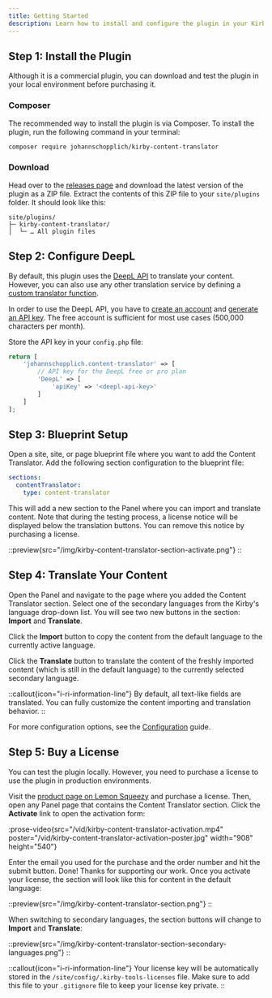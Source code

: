 ```yaml
---
title: Getting Started
description: Learn how to install and configure the plugin in your Kirby project.
---
```


## Step 1: Install the Plugin

Although it is a commercial plugin, you can download and test the plugin in your local environment before purchasing it.

### Composer

The recommended way to install the plugin is via Composer. To install the plugin, run the following command in your terminal:

```bash
composer require johannschopplich/kirby-content-translator
```

### Download

Head over to the [releases page](https://github.com/kirby-tools/kirby-content-translator/releases) and download the latest version of the plugin as a ZIP file. Extract the contents of this ZIP file to your `site/plugins` folder. It should look like this:

```
site/plugins/
├─ kirby-content-translator/
│  └─ … All plugin files
```

## Step 2: Configure DeepL

By default, this plugin uses the [DeepL API](https://www.deepl.com) to translate your content. However, you can also use any other translation service by defining a [custom translator function](/docs/content-translator/configuration#custom-translator-function).

In order to use the DeepL API, you have to [create an account](https://www.deepl.com/de/pro-api) and [generate an API key](https://www.deepl.com/de/account/summary). The free account is sufficient for most use cases (500,000 characters per month).

Store the API key in your `config.php` file:

```php [config.php]
return [
    'johannschopplich.content-translator' => [
        // API key for the DeepL free or pro plan
        'DeepL' => [
            'apiKey' => '<deepl-api-key>'
        ]
    ]
];
```

## Step 3: Blueprint Setup

Open a site, site, or page blueprint file where you want to add the Content Translator. Add the following section configuration to the blueprint file:

```yaml [pages/default.yml]
sections:
  contentTranslator:
    type: content-translator
```

This will add a new section to the Panel where you can import and translate content. Note that during the testing process, a license notice will be displayed below the translation buttons. You can remove this notice by purchasing a license.

::preview{src="/img/kirby-content-translator-section-activate.png"}
::

## Step 4: Translate Your Content

Open the Panel and navigate to the page where you added the Content Translator section. Select one of the secondary languages from the Kirby's language drop-down list. You will see two new buttons in the section: **Import** and **Translate**.

Click the **Import** button to copy the content from the default language to the currently active language.

Click the **Translate** button to translate the content of the freshly imported content (which is still in the default language) to the currently selected secondary language.

::callout{icon="i-ri-information-line"}
By default, all text-like fields are translated. You can fully customize the content importing and translation behavior.
::

For more configuration options, see the [Configuration](/docs/live-preview/configuration) guide.

## Step 5: Buy a License

You can test the plugin locally. However, you need to purchase a license to use the plugin in production environments.

Visit the [product page on Lemon Squeezy](https://byjohann.lemonsqueezy.com/buy/acdf557a-4d40-47a4-81d1-a9c305ca7edb) and purchase a license. Then, open any Panel page that contains the Content Translator section. Click the **Activate** link to open the activation form:

:prose-video{src="/vid/kirby-content-translator-activation.mp4" poster="/vid/kirby-content-translator-activation-poster.jpg" width="908" height="540"}

Enter the email you used for the purchase and the order number and hit the submit button. Done! Thanks for supporting our work. Once you activate your license, the section will look like this for content in the default language:

::preview{src="/img/kirby-content-translator-section.png"}
::

When switching to secondary languages, the section buttons will change to **Import** and **Translate**:

::preview{src="/img/kirby-content-translator-section-secondary-languages.png"}
::

::callout{icon="i-ri-information-line"}
Your license key will be automatically stored in the `/site/config/.kirby-tools-licenses` file. Make sure to add this file to your `.gitignore` file to keep your license key private.
::
